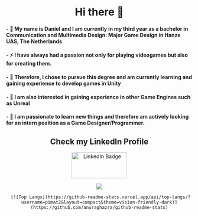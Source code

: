 <div id="header" align="center">
  <h1>Hi there 👋</h1>
</div>

#### - 👋 My name is Daniel and I am currently in my third year as a bachelor in **Communication and Multimedia Design: Major Game Design** in Hanze UAS, The Netherlands
#### - ⚡ I have always had a passion not only for playing videogames but also for creating them.
#### - 🌱 Therefore, I chose to pursue this degree and am currently learning and gaining experience to develop games in Unity 
#### - 👀 I am also interested in gaining experience in other Game Engines such as Unreal
#### - 💼 I am passionate to learn new things and therefore am actively looking for an intern position as a Game Designer/Programmer.

<div id="header" align="center">
  <h2>Check my LinkedIn Profile</h2>
</div>
<div id="badges" align="center">
  <a href="www.linkedin.com/in/daniel-batalski">
    <img src="https://img.shields.io/badge/LinkedIn-blue?logo=linkedin&logoColor=white&style=for-the-badge" alt="LinkedIn Badge" width="150" height="70"/>
  </a>
<div id="profile-views" align="center">
  
  ![](https://komarev.com/ghpvc/?username=pimat2&color=orange)

</div>
  
<div id="top-langs" align="center">
    
     [![Top Langs](https://github-readme-stats.vercel.app/api/top-langs/?username=pimat2&layout=compact&theme=vision-friendly-dark)](https://github.com/anuraghazra/github-readme-stats)

  
</div>  
<!--
**pimat2/pimat2** is a ✨ _special_ ✨ repository because its `README.md` (this file) appears on your GitHub profile.

Here are some ideas to get you started:

- 🔭 I’m currently working on ...
- 🌱 I’m currently learning ...
- 👯 I’m looking to collaborate on ...
- 🤔 I’m looking for help with ...
- 💬 Ask me about ...
- 📫 How to reach me: ...
- 😄 Pronouns: ...
- ⚡ Fun fact: ...
-->
